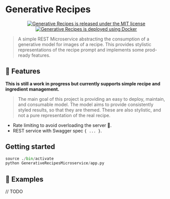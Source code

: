 # Generative Recipes

<p align="center">
    <a href="https://github.com/albert118/GenerativeRecipes/blob/master/LICENSE">
        <img src="https://img.shields.io/badge/License-MIT-yellow.svg" alt="Generative Recipes is released under the MIT license" />
    </a>
    <a href="https://github.com/albert118/GenerativeRecipes/blob/master/GenerativeRecipesMicroservice/Dockerfile">
        <img src="https://badges.aleen42.com/src/docker.svg" alt="Generative Recipes is deployed using Docker" />
    </a>
</p>

> A simple REST Microservice abstracting the consumption of a generative model for images of a recipe.
> This provides stylistic representations of the recipe prompt and implements some prod-ready features.

## 🤖 Features

**This is still a work in progress but currently supports simple recipe and ingredient management.**

> The main goal of this project is providing an easy to deploy, maintain, and consumable model.
> The model aims to provide consistently styled results, so that they are themed. These are also stylistic,
> and not a pure representation of the real recipe.

- Rate limiting to avoid overloading the server 🐇.
- REST service with Swagger spec `{ ... }`.

## Getting started

```py
source ./bin/activate
python GenerativeRecipesMicroservice/app.py
```

## 👀 Examples

// TODO
